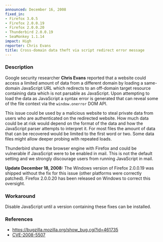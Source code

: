 ```yaml
---
announced: December 16, 2008
fixed_in:
- Firefox 3.0.5
- Firefox 2.0.0.19
- Firefox 2.0.0.20
- Thunderbird 2.0.0.19
- SeaMonkey 1.1.14
impact: High
reporter: Chris Evans
title: Cross-domain data theft via script redirect error message
---
```


<h3>Description</h3>

<p>Google security researcher <strong>Chris Evans</strong> reported that a
website could access a limited amount of data from a different domain by
loading a same-domain JavaScript URL which redirects to an off-domain
target  resource containing data
which is not parsable as JavaScript.  Upon attempting to load the data as
JavaScript a syntax error is generated that can reveal some of the file
context via the <code>window.onerror</code> DOM API.</p>

<p>This issue could be used by a malicious website to steal private data
from users who are authenticated on the redirected website. How much
data could be at risk would depend on the format of the data and how
the JavaScript parser attempts to interpret it. For most files the
amount of data that can be recovered would be limited to the first
word or two. Some data files might allow deeper probing with
repeated loads.</p>

<p class="note">Thunderbird shares the browser engine with Firefox and
could be vulnerable if JavaScript were to be enabled in mail. This is
not the default setting and we strongly discourage users from running
JavaScript in mail.</p>

<p><b>Update December 18, 2008:</b> The Windows version of Firefox
2.0.0.19 was shipped without the fix for this issue (other platforms
were correctly patched). Firefox 2.0.0.20 has been released on Windows
to correct this oversight.</p>

<h3>Workaround</h3>

<p>Disable JavaScript until a version containing these fixes can be
installed.</p>

<h3>References</h3>

<ul>
  <li><a href="https://bugzilla.mozilla.org/show_bug.cgi?id=461735">https://bugzilla.mozilla.org/show_bug.cgi?id=461735</a></li>
  <li><a class="ex-ref" href="http://cve.mitre.org/cgi-bin/cvename.cgi?name=CVE-2008-5507">CVE-2008-5507</a></li>
</ul>



